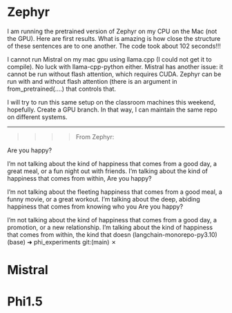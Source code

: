 # Zephyr
I am running the pretrained version of Zephyr on my CPU on the Mac (not the GPU). Here are first results.
What is amazing is how close the structure of these sentences are to one another.
The code took about 102 seconds!!!

I cannot run Mistral on my mac gpu using llama.cpp (I could not get it to compile). No luck with llama-cpp-python either. Mistral has another issue: it cannot be run without flash attention, which requires CUDA. Zephyr can be run with and without flash attention (there is an argument in from_pretrained(....) that controls that.

I will try to run this same setup on the classroom machines this weekend, hopefully.
Create a GPU branch. In that way, I can maintain the same repo on different systems. 

-----------------------------------------
>>>> From Zephyr:

Are you happy?

I’m not talking about the kind of happiness that comes from a good day, a great meal, or a fun night out with friends. I’m talking about the kind of happiness that comes from within,
Are you happy?

I’m not talking about the fleeting happiness that comes from a good meal, a funny movie, or a great workout. I’m talking about the deep, abiding happiness that comes from knowing who you
Are you happy?

I’m not talking about the kind of happiness that comes from a good day, a promotion, or a new relationship. I’m talking about the kind of happiness that comes from within, the kind that doesn
(langchain-monorepo-py3.10) (base) ➜  phi_experiments git:(main) ✗

# Mistral

# Phi1.5
